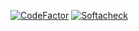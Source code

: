 [![CodeFactor](https://www.codefactor.io/repository/github/41mo/libnav/badge)](https://www.codefactor.io/repository/github/41mo/libnav)
[![Softacheck](https://softacheck.com/app/repository/41Mo/libnav/badge)](https://softacheck.com/app/repository/41Mo/libnav/issues)
